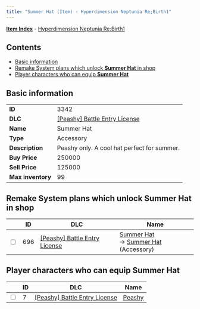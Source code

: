 ```yaml
---
title: "Summer Hat (Item) - Hyperdimension Neptunia Re;Birth1"
---
```


[**Item Index**](/neptunia/rb1/item/index.html) - [Hyperdimension Neptunia Re;Birth1](/neptunia/rb1)

## Contents

- [Basic information](#basic-information)
- [Remake System plans which unlock **Summer Hat** in shop](#remake-system-plans-which-unlock-summer-hat-in-shop)
- [Player characters who can equip **Summer Hat**](#player-characters-who-can-equip-summer-hat)

## Basic information

|   |   |
| -- | -- |
| **ID** | 3342 |
| **DLC** | [[Peashy] Battle Entry License](/neptunia/rb1/dlc/8-peashy.html) |
| **Name** | Summer Hat |
| **Type** | Accessory |
| **Description** | Peashy only. A cool hat perfect for summer. |
| **Buy Price** | 250000 |
| **Sell Price** | 125000 |
| **Max inventory** | 99 |

## Remake System plans which unlock **Summer Hat** in shop

|    | ID | DLC | Name |
| -- | -- | --- | ---- |
| <input type="checkbox" id="rb1-remake-8-696" class="trackbox" /> | 696 | [[Peashy] Battle Entry License](/neptunia/rb1/dlc/8-peashy.html) | [Summer Hat](/neptunia/rb1/remake/8-696-summer-hat.html)<br />→ [Summer Hat](/neptunia/rb1/item/8-3342-summer-hat.html) (Accessory) |

## Player characters who can equip **Summer Hat**

|    | ID | DLC | Name |
| -- | -- | --- | ---- |
| <input type="checkbox" id="rb1-player-8-7" class="trackbox" /> | 7 | [[Peashy] Battle Entry License](/neptunia/rb1/dlc/8-peashy.html) | [Peashy](/neptunia/rb1/player/8-7-peashy.html) |